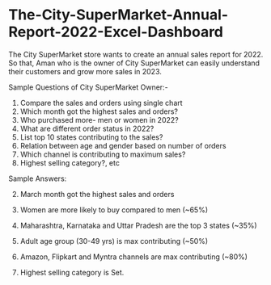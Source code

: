 # The-City-SuperMarket-Annual-Report-2022-Excel-Dashboard

The City SuperMarket store wants to create an annual sales report for 2022. So that, Aman who is the owner of City SuperMarket can easily understand their customers and grow more sales in 2023.

Sample Questions of City SuperMarket Owner:-

1) Compare the sales and orders using single chart
2)  Which month got the highest sales and orders?
3) Who purchased more- men or women in 2022?
4) What are different order status in 2022?
5) List top 10 states contributing to the sales?
6) Relation between age and gender based on number of orders
7) Which channel is contributing to maximum sales?
8) Highest selling category?, etc

Sample Answers:

2) March month got the highest sales and orders
   
3) Women are more likely to buy compared to men (~65%)
   
5) Maharashtra, Karnataka and Uttar Pradesh are the top 3 states (~35%)
   
6) Adult age group (30-49 yrs) is max contributing (~50%)
  
7) Amazon, Flipkart and Myntra channels are max contributing (~80%)
  
8) Highest selling category is Set.
